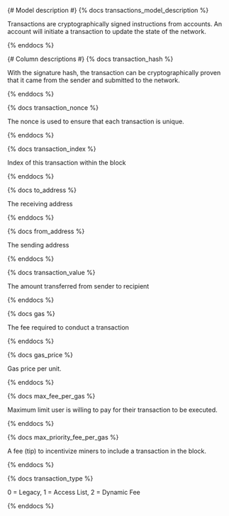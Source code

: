 {# Model description #}
{% docs transactions_model_description %}

Transactions are cryptographically signed instructions from accounts.
An account will initiate a transaction to update the state of the network.

{% enddocs %}


{# Column descriptions #}
{% docs transaction_hash %}

With the signature hash, the transaction can be cryptographically proven that it came from the sender and submitted to
the network.

{% enddocs %}


{% docs transaction_nonce %}

The nonce is used to ensure that each transaction is unique.

{% enddocs %}


{% docs transaction_index %}

Index of this transaction within the block

{% enddocs %}


{% docs to_address %}

The receiving address

{% enddocs %}


{% docs from_address %}

The sending address

{% enddocs %}


{% docs transaction_value %}

The amount transferred from sender to recipient

{% enddocs %}


{% docs gas %}

The fee required to conduct a transaction

{% enddocs %}


{% docs gas_price %}

Gas price per unit.

{% enddocs %}


{% docs max_fee_per_gas %}

Maximum limit user is willing to pay for their transaction to be executed.

{% enddocs %}


{% docs max_priority_fee_per_gas %}

A fee (tip) to incentivize miners to include a transaction in the block.

{% enddocs %}


{% docs transaction_type %}

0 = Legacy, 1 = Access List, 2 = Dynamic Fee

{% enddocs %}